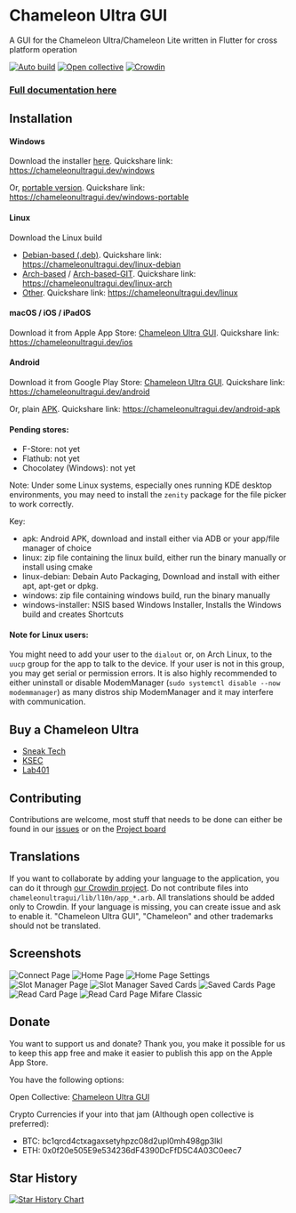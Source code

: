 # Chameleon Ultra GUI
A GUI for the Chameleon Ultra/Chameleon Lite written in Flutter for cross platform operation

[![Auto build](https://github.com/GameTec-live/ChameleonUltraGUI/actions/workflows/build-app.yml/badge.svg)](https://github.com/GameTec-live/ChameleonUltraGUI/actions/workflows/build-app.yml) 
[![Open collective](https://opencollective.com/chameleon-ultra-gui/tiers/badge.svg)](https://opencollective.com/chameleon-ultra-gui#support)
[![Crowdin](https://badges.crowdin.net/chameleonultragui/localized.svg)](https://crowdin.com/project/chameleonultragui)

### [Full documentation here](https://docs.chameleonultragui.dev)

## Installation

#### Windows

Download the installer [here](https://nightly.link/GameTec-live/ChameleonUltraGUI/workflows/build-app/main/windows-installer.zip). Quickshare link: https://chameleonultragui.dev/windows

Or, [portable version](https://nightly.link/GameTec-live/ChameleonUltraGUI/workflows/build-app/main/windows.zip). Quickshare link: https://chameleonultragui.dev/windows-portable


#### Linux

Download the Linux build

- [Debian-based (.deb)](https://nightly.link/GameTec-live/ChameleonUltraGUI/workflows/build-app/main/linux-debian.zip). Quickshare link: https://chameleonultragui.dev/linux-debian
- [Arch-based](https://aur.archlinux.org/packages/chameleonultragui) / [Arch-based-GIT](https://aur.archlinux.org/packages/chameleonultragui-git). Quickshare link: https://chameleonultragui.dev/linux-arch
- [Other](https://nightly.link/GameTec-live/ChameleonUltraGUI/workflows/build-app/main/linux.zip). Quickshare link: https://chameleonultragui.dev/linux

#### macOS / iOS / iPadOS

Download it from Apple App Store: [Chameleon Ultra GUI](https://apps.apple.com/app/chameleon-ultra-gui/id6462919364). Quickshare link: https://chameleonultragui.dev/ios

#### Android

Download it from Google Play Store: [Chameleon Ultra GUI](https://play.google.com/store/apps/details?id=io.chameleon.ultra). Quickshare link: https://chameleonultragui.dev/android

Or, plain [APK](https://nightly.link/GameTec-live/ChameleonUltraGUI/workflows/build-app/main/apk.zip). Quickshare link: https://chameleonultragui.dev/android-apk

#### Pending stores:
- F-Store: not yet
- Flathub: not yet
- Chocolatey (Windows): not yet

Note: Under some Linux systems, especially ones running KDE desktop environments, you may need to install the `zenity` package for the file picker to work correctly.

Key:
- apk: Android APK, download and install either via ADB or your app/file manager of choice
- linux: zip file containing the linux build, either run the binary manually or install using cmake
- linux-debian: Debain Auto Packaging, Download and install with either apt, apt-get or dpkg.
- windows: zip file containing windows build, run the binary manually
- windows-installer: NSIS based Windows Installer, Installs the Windows build and creates Shortcuts

#### Note for Linux users:
You might need to add your user to the `dialout` or, on Arch Linux, to the `uucp` group for the app to talk to the device. If your user is not in this group, you may get serial or permission errors.
It is also highly recommended to either uninstall or disable ModemManager (`sudo systemctl disable --now modemmanager`) as many distros ship ModemManager and it may interfere with communication.

## Buy a Chameleon Ultra
- [Sneak Tech](https://sneaktechnology.com/product/chameleon-ultra/)
- [KSEC](https://labs.ksec.co.uk/product/proxgrind-chameleon-ultra/)
- [Lab401](https://lab401.com/products/chameleon-ultra)

## Contributing
Contributions are welcome, most stuff that needs to be done can either be found in our [issues](https://github.com/GameTec-live/ChameleonUltraGUI/issues) or on the [Project board](https://github.com/users/GameTec-live/projects/2)

## Translations

If you want to collaborate by adding your language to the application, you can do it through [our Crowdin project](https://crowdin.com/project/chameleonultragui). Do not contribute files into `chameleonultragui/lib/l10n/app_*.arb`. All translations should be added only to Crowdin. If your language is missing, you can create issue and ask to enable it. "Chameleon Ultra GUI", "Chameleon" and other trademarks should not be translated.

## Screenshots
![Connect Page](/screenshots/1.png)
![Home Page](/screenshots/2.png)
![Home Page Settings](/screenshots/3.png)
![Slot Manager Page](/screenshots/4.png)
![Slot Manager Saved Cards](/screenshots/5.png)
![Saved Cards Page](/screenshots/6.png)
![Read Card Page](/screenshots/7.png)
![Read Card Page Mifare Classic](/screenshots/8.png)

## Donate
You want to support us and donate? Thank you, you make it possible for us to keep this app free and make it easier to publish this app on the Apple App Store.

You have the following options:

Open Collective: [Chameleon Ultra GUI](https://opencollective.com/chameleon-ultra-gui)

Crypto Currencies if your into that jam (Although open collective is preferred):
- BTC: bc1qrcd4ctxagaxsetyhpzc08d2upl0mh498gp3lkl
- ETH: 0x0f20e505E9e534236dF4390DcFfD5C4A03C0eec7


## Star History

<a href="https://star-history.com/#GameTec-live/ChameleonUltraGUI&Timeline">
  <picture>
    <source media="(prefers-color-scheme: dark)" srcset="https://api.star-history.com/svg?repos=GameTec-live/ChameleonUltraGUI&type=Timeline&theme=dark" />
    <source media="(prefers-color-scheme: light)" srcset="https://api.star-history.com/svg?repos=GameTec-live/ChameleonUltraGUI&type=Timeline" />
    <img alt="Star History Chart" src="https://api.star-history.com/svg?repos=GameTec-live/ChameleonUltraGUI&type=Timeline" />
  </picture>
</a>

